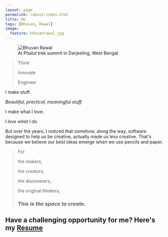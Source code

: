 ```yaml
---
layout: page
permalink: /about/index.html
title: Me
tags: [Bhuvan, Rawal]
image:
  feature: bhuvanrawal.jpg
---
```

<figure>
  <img src="{{ site.url }}/images/bhuvanrawal.jpg" alt="Bhuvan Rawal">
  <figcaption>At Phalut trek summit in Darjeeling, West Bengal</figcaption>
</figure>


>Think
>
>Innovate
>
>Engineer

I
make
stuff.


*Beautiful, practical, meaningful stuff.*


I make what I love.

*I love what I do.*


But over the years, I noticed that somehow, along the way, software designed to help us be creative, actually made us less creative. That's because we believe our best ideas emerge when we use pencils and paper.

> For
>
> the makers,
> 
> the creators,
> 
> the discoverers,
> 
> the original thinkers,
> 
> ### *This is the space to create.* ###

## Have a challenging opportunity for me? Here's my [Resume](http://bhuvanrawal.me/resume)
